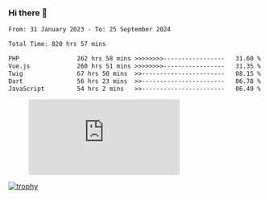 ### Hi there 👋
<!--START_SECTION:waka-->

```txt
From: 31 January 2023 - To: 25 September 2024

Total Time: 820 hrs 57 mins

PHP                262 hrs 58 mins >>>>>>>>-----------------   31.60 %
Vue.js             260 hrs 51 mins >>>>>>>>-----------------   31.35 %
Twig               67 hrs 50 mins  >>-----------------------   08.15 %
Dart               56 hrs 23 mins  >>-----------------------   06.78 %
JavaScript         54 hrs 2 mins   >>-----------------------   06.49 %
```

<!--END_SECTION:waka-->
<!-- 
- 🔭 I’m currently working on ...
- 🌱 I’m currently learning ...
- 👯 I’m looking to collaborate on ...
- 🤔 I’m looking for help with ...
- 💬 Ask me about ...
- 📫 How to reach me: ...
- 😄 Pronouns: ...
- ⚡ Fun fact: ... -->


<figure><embed src="https://wakatime.com/share/@jakihanif/43c5af78-a69f-4ced-8cfc-b0822aa9be8f.svg"></embed></figure>

[![trophy](https://github-profile-trophy.vercel.app/?username=jakihanif23&rank=-A,-A)](https://github.com/jakihanif23)
